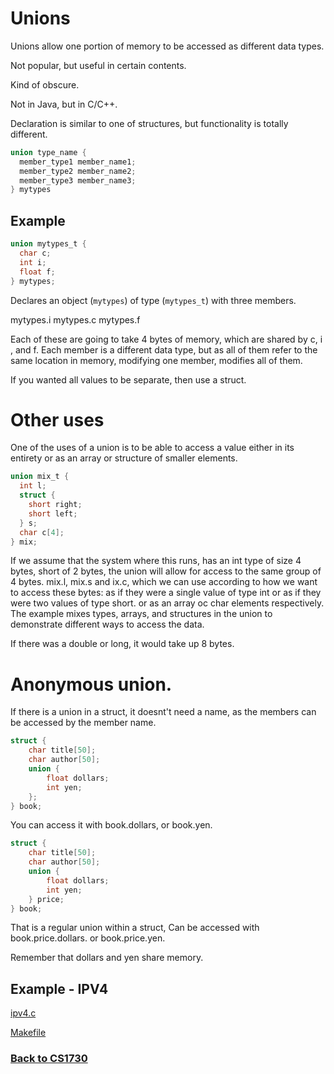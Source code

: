 # Unions
Unions allow one portion of memory to be accessed as different data types.

Not popular, but useful in certain contents.

Kind of obscure.

Not in Java, but in C/C++.

Declaration is similar to one of structures, but functionality is totally different.


```c
union type_name {
  member_type1 member_name1;
  member_type2 member_name2;
  member_type3 member_name3;
} mytypes
```


## Example

```c
union mytypes_t {
  char c;
  int i;
  float f;
} mytypes;
```

Declares an object (`mytypes`) of type (`mytypes_t`) with three members.

mytypes.i
mytypes.c
mytypes.f

Each of these are going to take 4 bytes of memory, which are shared by c, i , and f.
Each member is a different data type, but as all of them refer to the same location in memory, modifying one member, modifies all of them.

If you wanted all values to be separate, then use a struct.

# Other uses
 One of the uses of a union is to be able to access a value either in its entirety or as an array or structure of smaller elements.

```c
union mix_t {
  int l;
  struct {
    short right;
    short left;
  } s;
  char c[4];
} mix;
```

If we assume that the system where this runs, has an int type of size 4 bytes, short of 2 bytes,
the union will allow for access to the same group of 4 bytes.
mix.l, mix.s and ix.c, which we can use according to how we want to access these bytes:
as if they were a single value of type int or as if they were two values of type short.
or as an array oc char elements respectively. The example mixes types, arrays, and structures in the union to demonstrate different ways to access the data.

If there was a double or long, it would take up 8 bytes.


# Anonymous union.

If there is a union in a struct, it doesnt't need a name, as the members can be accessed by the member name.

```c
struct {
    char title[50];
    char author[50];
    union {
        float dollars;
        int yen;
    };
} book;
```
You can access it with book.dollars, or book.yen.

```c
struct {
    char title[50];
    char author[50];
    union {
        float dollars;
        int yen;
    } price;
} book;
```
That is a regular union within a struct,
Can be accessed with book.price.dollars. or book.price.yen.

Remember that dollars and yen share memory.

## Example - IPV4
 [ipv4.c](%WEBPATH%/classes/cs1730/unions/ipv4_c)
 
 [Makefile](%WEBPATH%/classes/cs1730/unions/Makefile)


### [Back to CS1730](%WEBPATH%/classes/cs1730/)